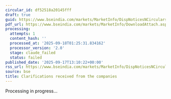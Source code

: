 ```yaml
---
circular_id: df52518a20145fff
draft: true
guid: https://www.bseindia.com/markets/MarketInfo/DispNoticesNCirculars.aspx?Noticeid={3445180D-13A9-4ABB-B685-5ABE02C182DF}&noticeno=20250917-44&dt=09/17/2025&icount=44&totcount=57&flag=0
pdf_url: https://www.bseindia.com/markets/MarketInfo/DownloadAttach.aspx?id=20250917-44&attachedId=97c5293a-9dae-4453-a7f8-0f1b7d273547
processing:
  attempts: 1
  content_hash: ''
  processed_at: '2025-09-18T01:25:31.834162'
  processor_version: '2.0'
  stage: claude_failed
  status: failed
published_date: '2025-09-17T13:10:22+00:00'
rss_url: https://www.bseindia.com/markets/MarketInfo/DispNoticesNCirculars.aspx?Noticeid={3445180D-13A9-4ABB-B685-5ABE02C182DF}&noticeno=20250917-44&dt=09/17/2025&icount=44&totcount=57&flag=0
source: bse
title: Clarifications received from the companies
---
```


Processing in progress...